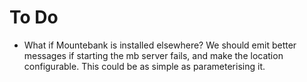 # To Do

* What if Mountebank is installed elsewhere? We should emit better messages if starting the mb server fails, and make the location configurable. This could be as simple as parameterising it. 
